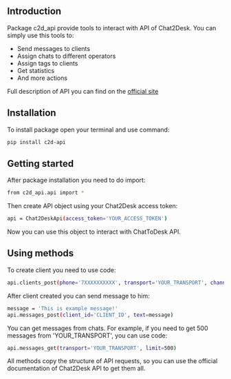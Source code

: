 ## Introduction

Package c2d_api provide tools to interact with API of Chat2Desk. You can simply use this tools to:
- Send messages to clients
- Assign chats to different operators
- Assign tags to clients
- Get statistics
- And more actions

Full description of API you can find on the [official site](https://chat2desk.com/)

## Installation
To install package open your terminal and use command:
```sh
pip install c2d-api
```

## Getting started

After package installation you need to do import:
```sh
from c2d_api.api import *
```

Then create API object using your Chat2Desk access token:
```sh
api = Chat2DeskApi(access_token='YOUR_ACCESS_TOKEN')
```
Now you can use this object to interact with ChatToDesk API.

## Using methods
To create client you need to use code:
```sh
api.clients_post(phone='7XXXXXXXXXX', transport='YOUR_TRANSPORT', channel_id='YOUR_CHANNEL_ID', nickname='ExampleClient')
```
After client created you can send message to him:
```sh
message = 'This is example message!'
api.messages_post(client_id='CLIENT_ID', text=message)
```
You can get messages from chats. For example, if you need to get 500 messages from 'YOUR_TRANSPORT', you can use code:
```sh
api.messages_get(transport='YOUR_TRANSPORT', limit=500)
```

All methods copy the structure of API requests, so you can use the official documentation of Chat2Desk API to get them all.